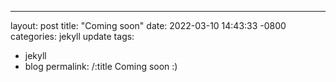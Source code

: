 ---
layout: post
title:  "Coming soon"
date:   2022-03-10 14:43:33 -0800
categories: jekyll update
tags:
  - jekyll
  - blog
permalink: /:title
Coming soon :)